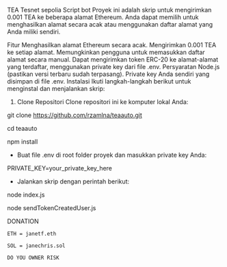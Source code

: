 TEA Tesnet sepolia Script bot
Proyek ini adalah skrip untuk mengirimkan 0.001 TEA ke beberapa alamat Ethereum. Anda dapat memilih untuk menghasilkan alamat secara acak atau menggunakan daftar alamat yang Anda miliki sendiri.

Fitur
Menghasilkan alamat Ethereum secara acak.
Mengirimkan 0.001 TEA ke setiap alamat.
Memungkinkan pengguna untuk memasukkan daftar alamat secara manual.
Dapat mengirimkan token ERC-20 ke alamat-alamat yang terdaftar, menggunakan private key dari file .env.
Persyaratan
Node.js (pastikan versi terbaru sudah terpasang).
Private key Anda sendiri yang disimpan di file .env.
Instalasi
Ikuti langkah-langkah berikut untuk menginstal dan menjalankan skrip:

1. Clone Repositori
Clone repositori ini ke komputer lokal Anda:

git clone https://github.com/rzamlna/teaauto.git

cd teaauto

npm install

- Buat file .env di root folder proyek dan masukkan private key Anda:

PRIVATE_KEY=your_private_key_here

- Jalankan skrip dengan perintah berikut:

node index.js

node sendTokenCreatedUser.js


DONATION

`ETH = janetf.eth`

`SOL = janechris.sol`

`DO YOU OWNER RISK`

